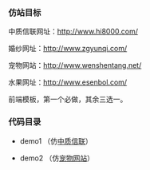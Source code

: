 
### 仿站目标

中质信联网址：http://www.hi8000.com/

婚纱网址：http://www.zgyunqi.com/

宠物网站：http://www.wenshentang.net/

水果网址：http://www.esenbol.com/

前端模板，第一个必做，其余三选一。

### 代码目录

- demo1 （仿[中质信联](http://www.hi8000.com/)）

- demo2 （仿[宠物网站](http://www.wenshentang.net/)）

